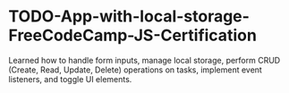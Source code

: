 # TODO-App-with-local-storage-FreeCodeCamp-JS-Certification
Learned how to handle form inputs, manage local storage, perform CRUD (Create, Read, Update, Delete) operations on tasks, implement event listeners, and toggle UI elements.
